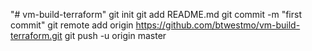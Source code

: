 "# vm-build-terraform"  git init git add README.md git commit -m "first commit" git remote add origin https://github.com/btwestmo/vm-build-terraform.git git push -u origin master 

